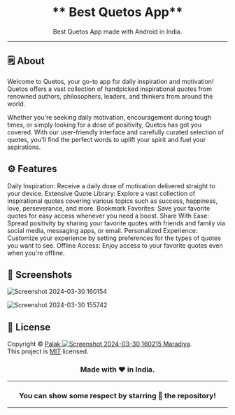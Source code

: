
<div align="center">



# ** Best Quetos App**


Best Quetos App made with Android  in India.

---

</div>

## 🗒 About

Welcome to Quetos, your go-to app for daily inspiration and motivation! Quetos offers a vast collection of handpicked inspirational quotes from renowned authors, philosophers, leaders, and thinkers from around the world.

Whether you're seeking daily motivation, encouragement during tough times, or simply looking for a dose of positivity, Quetos has got you covered. With our user-friendly interface and carefully curated selection of quotes, you'll find the perfect words to uplift your spirit and fuel your aspirations.

## ⚙️ Features


 Daily Inspiration: Receive a daily dose of motivation delivered straight to your device.
Extensive Quote Library: Explore a vast collection of inspirational quotes covering various topics such as success, happiness, love, perseverance, and more.
Bookmark Favorites: Save your favorite quotes for easy access whenever you need a boost.
Share With Ease: Spread positivity by sharing your favorite quotes with friends and family via social media, messaging apps, or email.
Personalized Experience: Customize your experience by setting preferences for the types of quotes you want to see.
Offline Access: Enjoy access to your favorite quotes even when you're offline.

## 📲 Screenshots

![Screenshot 2024-03-30 160154](https://github.com/PalakMaradiya/BestQuotesApp/assets/129178606/cca72d51-b8d1-409c-ba87-d8580c228a46)


![Screenshot 2024-03-30 155742](https://github.com/PalakMaradiya/BestQuotesApp/assets/129178606/0fb63c33-fc76-4df2-a78c-8f779e1dfd79)


## 📝 License

Copyright © [Palak ![Screenshot 2024-03-30 160215](https://github.com/PalakMaradiya/BestQuotesApp/assets/129178606/121edb29-8050-41bd-a71d-ad6ddba367b7)
Maradiya](https://https://github.com/PalakMaradiya/). <br>
This project is [MIT](./LICENSE.md) licensed.

<div align="center">


### Made with ❤️ in India.
---
### You can show some respect by starring 🌟 the repository!
---
</div>
